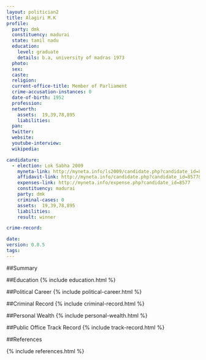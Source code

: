 ```yaml
---
layout: politician2
title: Alagiri M.K
profile: 
  party: dmk
  constituency: madurai
  state: tamil nadu
  education: 
    level: graduate
    details: b.a, university of madras 1973
  photo: 
  sex: 
  caste: 
  religion: 
  current-office-title: Member of Parliament
  crime-accusation-instances: 0
  date-of-birth: 1952
  profession: 
  networth: 
    assets:  19,39,78,895
    liabilities: 
  pan: 
  twitter: 
  website: 
  youtube-interview: 
  wikipedia: 

candidature: 
  - election: Lok Sabha 2009
    myneta-link: http://myneta.info/ls2009/candidate.php?candidate_id=8577
    affidavit-link: http://myneta.info/candidate.php?candidate_id=8577&scan=original
    expenses-link: http://myneta.info/expense.php?candidate_id=8577
    constituency: madurai 
    party: dmk
    criminal-cases: 0
    assets:  19,39,78,895
    liabilities: 
    result: winner 

crime-record: 

date: 
version: 0.0.5
tags: 
---
```

##Summary


##Education
{% include education.html %}


##Political Career
{% include political-career.html %}


##Criminal Record
{% include criminal-record.html %}


##Personal Wealth
{% include personal-wealth.html %}


##Public Office Track Record
{% include track-record.html %}


##References


{% include references.html %}